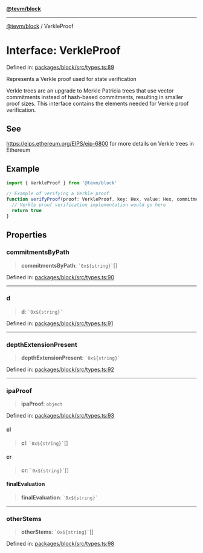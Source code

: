 [**@tevm/block**](../README.md)

***

[@tevm/block](../globals.md) / VerkleProof

# Interface: VerkleProof

Defined in: [packages/block/src/types.ts:89](https://github.com/evmts/tevm-monorepo/blob/main/packages/block/src/types.ts#L89)

Represents a Verkle proof used for state verification

Verkle trees are an upgrade to Merkle Patricia trees that use vector commitments
instead of hash-based commitments, resulting in smaller proof sizes.
This interface contains the elements needed for Verkle proof verification.

## See

https://eips.ethereum.org/EIPS/eip-6800 for more details on Verkle trees in Ethereum

## Example

```typescript
import { VerkleProof } from '@tevm/block'

// Example of verifying a Verkle proof
function verifyProof(proof: VerkleProof, key: Hex, value: Hex, commitment: Hex): boolean {
  // Verkle proof verification implementation would go here
  return true
}
```

## Properties

### commitmentsByPath

> **commitmentsByPath**: `` `0x${string}` ``[]

Defined in: [packages/block/src/types.ts:90](https://github.com/evmts/tevm-monorepo/blob/main/packages/block/src/types.ts#L90)

***

### d

> **d**: `` `0x${string}` ``

Defined in: [packages/block/src/types.ts:91](https://github.com/evmts/tevm-monorepo/blob/main/packages/block/src/types.ts#L91)

***

### depthExtensionPresent

> **depthExtensionPresent**: `` `0x${string}` ``

Defined in: [packages/block/src/types.ts:92](https://github.com/evmts/tevm-monorepo/blob/main/packages/block/src/types.ts#L92)

***

### ipaProof

> **ipaProof**: `object`

Defined in: [packages/block/src/types.ts:93](https://github.com/evmts/tevm-monorepo/blob/main/packages/block/src/types.ts#L93)

#### cl

> **cl**: `` `0x${string}` ``[]

#### cr

> **cr**: `` `0x${string}` ``[]

#### finalEvaluation

> **finalEvaluation**: `` `0x${string}` ``

***

### otherStems

> **otherStems**: `` `0x${string}` ``[]

Defined in: [packages/block/src/types.ts:98](https://github.com/evmts/tevm-monorepo/blob/main/packages/block/src/types.ts#L98)

